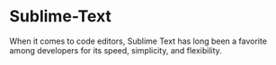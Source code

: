 # Sublime-Text
When it comes to code editors, Sublime Text has long been a favorite among developers for its speed, simplicity, and flexibility.
